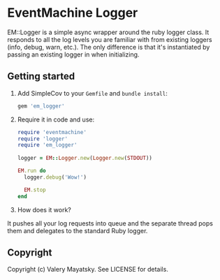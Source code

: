 # EventMachine Logger

EM::Logger is a simple async wrapper around the ruby logger class. It responds to all the log levels you are familiar with 
from existing loggers (info, debug, warn, etc.). The only difference is that it's instantiated by passing an existing logger in when initializing.

Getting started
---------------
1. Add SimpleCov to your `Gemfile` and `bundle install`:

    ```ruby
    gem 'em_logger'
    ```
    
2. Require it in code and use:    

    ```ruby
    require 'eventmachine'
    require 'logger'
    require 'em_logger'
        
    logger = EM::Logger.new(Logger.new(STDOUT))

    EM.run do
      logger.debug('Wow!')

      EM.stop
    end
    ```
    
3. How does it work?

It pushes all your log requests into queue and the separate thread pops them and delegates to the standard Ruby logger.

## Copyright

Copyright (c) Valery Mayatsky. See LICENSE for details.
